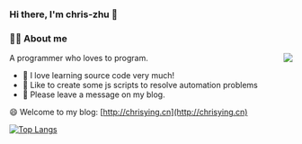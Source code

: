 ### Hi there, I'm chris-zhu 👋
### 👨‍🚒 About me

<img align="right" src="https://github-readme-stats.vercel.app/api?username=chris-zhu&show_icons=true&theme=tokyonight">

A programmer who loves to program.
- 🍁 I love learning source code very much!
- 🎈 Like to create some js scripts to resolve automation problems
- 💬 Please leave a message on my blog.

😄 Welcome to my blog: [http://chrisying.cn](http://chrisying.cn)


[![Top Langs](https://github-readme-stats.vercel.app/api/top-langs/?username=chris-zhu&layout=compact)](https://github.com/anuraghazra/github-readme-stats)




<!--
**chris-zhu/chris-zhu** is a ✨ _special_ ✨ repository because its `README.md` (this file) appears on your GitHub profile.

Here are some ideas to get you started:

- 🔭 I’m currently working on ...
- 🌱 I’m currently learning ...
- 👯 I’m looking to collaborate on ...
- 🤔 I’m looking for help with ...
- 💬 Ask me about ...
- 📫 How to reach me: ...
- 😄 Pronouns: ...
- ⚡ Fun fact: ...
-->
